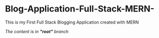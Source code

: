 ﻿# Blog-Application-Full-Stack-MERN-

This is my First Full Stack Blogging Application created with MERN

<i>The content is in <b>"root"</b> branch </i>

